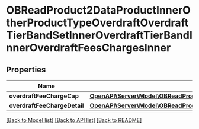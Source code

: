# OBReadProduct2DataProductInnerOtherProductTypeOverdraftOverdraftTierBandSetInnerOverdraftTierBandInnerOverdraftFeesChargesInner

## Properties
Name | Type | Description | Notes
------------ | ------------- | ------------- | -------------
**overdraftFeeChargeCap** | [**OpenAPI\Server\Model\OBReadProduct2DataProductInnerOtherProductTypeOverdraftOverdraftTierBandSetInnerOverdraftTierBandInnerOverdraftFeesChargesInnerOverdraftFeeChargeCapInner**](OBReadProduct2DataProductInnerOtherProductTypeOverdraftOverdraftTierBandSetInnerOverdraftTierBandInnerOverdraftFeesChargesInnerOverdraftFeeChargeCapInner.md) |  | [optional] 
**overdraftFeeChargeDetail** | [**OpenAPI\Server\Model\OBReadProduct2DataProductInnerOtherProductTypeOverdraftOverdraftTierBandSetInnerOverdraftTierBandInnerOverdraftFeesChargesInnerOverdraftFeeChargeDetailInner**](OBReadProduct2DataProductInnerOtherProductTypeOverdraftOverdraftTierBandSetInnerOverdraftTierBandInnerOverdraftFeesChargesInnerOverdraftFeeChargeDetailInner.md) |  | 

[[Back to Model list]](../README.md#documentation-for-models) [[Back to API list]](../README.md#documentation-for-api-endpoints) [[Back to README]](../README.md)


